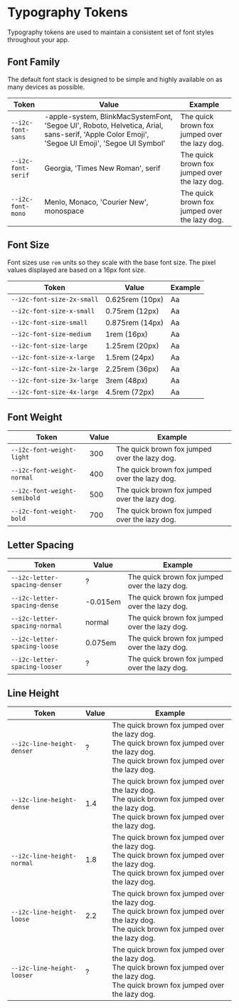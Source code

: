 # Typography Tokens

Typography tokens are used to maintain a consistent set of font styles throughout your app.

## Font Family

The default font stack is designed to be simple and highly available on as many devices as possible.

| Token             | Value                                                                                                                                         | Example                                                                                              |
| ----------------- | --------------------------------------------------------------------------------------------------------------------------------------------- | ---------------------------------------------------------------------------------------------------- |
| `--i2c-font-sans`  | -apple-system, BlinkMacSystemFont, 'Segoe UI', Roboto, Helvetica, Arial, sans-serif, 'Apple Color Emoji', 'Segoe UI Emoji', 'Segoe UI Symbol' | <span style="font-family: var(--i2c-font-sans)">The quick brown fox jumped over the lazy dog.</span>  |
| `--i2c-font-serif` | Georgia, 'Times New Roman', serif                                                                                                             | <span style="font-family: var(--i2c-font-serif)">The quick brown fox jumped over the lazy dog.</span> |
| `--i2c-font-mono`  | Menlo, Monaco, 'Courier New', monospace                                                                                                       | <span style="font-family: var(--i2c-font-mono)">The quick brown fox jumped over the lazy dog.</span>  |

## Font Size

Font sizes use `rem` units so they scale with the base font size. The pixel values displayed are based on a 16px font size.

| Token                     | Value           | Example                                                         |
| ------------------------- | --------------- | --------------------------------------------------------------- |
| `--i2c-font-size-2x-small` | 0.625rem (10px) | <span style="font-size: var(--i2c-font-size-2x-small)">Aa</span> |
| `--i2c-font-size-x-small`  | 0.75rem (12px)  | <span style="font-size: var(--i2c-font-size-x-small)">Aa</span>  |
| `--i2c-font-size-small`    | 0.875rem (14px) | <span style="font-size: var(--i2c-font-size-small)">Aa</span>    |
| `--i2c-font-size-medium`   | 1rem (16px)     | <span style="font-size: var(--i2c-font-size-medium)">Aa</span>   |
| `--i2c-font-size-large`    | 1.25rem (20px)  | <span style="font-size: var(--i2c-font-size-large)">Aa</span>    |
| `--i2c-font-size-x-large`  | 1.5rem (24px)   | <span style="font-size: var(--i2c-font-size-x-large)">Aa</span>  |
| `--i2c-font-size-2x-large` | 2.25rem (36px)  | <span style="font-size: var(--i2c-font-size-2x-large)">Aa</span> |
| `--i2c-font-size-3x-large` | 3rem (48px)     | <span style="font-size: var(--i2c-font-size-3x-large)">Aa</span> |
| `--i2c-font-size-4x-large` | 4.5rem (72px)   | <span style="font-size: var(--i2c-font-size-4x-large)">Aa</span> |

## Font Weight

| Token                       | Value | Example                                                                                                         |
| --------------------------- | ----- | --------------------------------------------------------------------------------------------------------------- |
| `--i2c-font-weight-light`    | 300   | <span style="font-weight: var(--i2c-font-weight-light);">The quick brown fox jumped over the lazy dog.</span>    |
| `--i2c-font-weight-normal`   | 400   | <span style="font-weight: var(--i2c-font-weight-normal);">The quick brown fox jumped over the lazy dog.</span>   |
| `--i2c-font-weight-semibold` | 500   | <span style="font-weight: var(--i2c-font-weight-semibold);">The quick brown fox jumped over the lazy dog.</span> |
| `--i2c-font-weight-bold`     | 700   | <span style="font-weight: var(--i2c-font-weight-bold);">The quick brown fox jumped over the lazy dog.</span>     |

## Letter Spacing

| Token                        | Value    | Example                                                                                                             |
| ---------------------------- | -------- | ------------------------------------------------------------------------------------------------------------------- |
| `--i2c-letter-spacing-denser` | ?        | <span style="letter-spacing: var(--i2c-letter-spacing-denser);">The quick brown fox jumped over the lazy dog.</span> |
| `--i2c-letter-spacing-dense`  | -0.015em | <span style="letter-spacing: var(--i2c-letter-spacing-dense);">The quick brown fox jumped over the lazy dog.</span>  |
| `--i2c-letter-spacing-normal` | normal   | <span style="letter-spacing: var(--i2c-letter-spacing-normal);">The quick brown fox jumped over the lazy dog.</span> |
| `--i2c-letter-spacing-loose`  | 0.075em  | <span style="letter-spacing: var(--i2c-letter-spacing-loose);">The quick brown fox jumped over the lazy dog.</span>  |
| `--i2c-letter-spacing-looser` | ?        | <span style="letter-spacing: var(--i2c-letter-spacing-looser);">The quick brown fox jumped over the lazy dog.</span> |

## Line Height

| Token                     | Value | Example                                                                                                                                                                                                       |
| ------------------------- | ----- | ------------------------------------------------------------------------------------------------------------------------------------------------------------------------------------------------------------- |
| `--i2c-line-height-denser` | ?     | <div style="line-height: var(--i2c-line-height-denser);">The quick brown fox jumped over the lazy dog.<br>The quick brown fox jumped over the lazy dog.<br>The quick brown fox jumped over the lazy dog.</div> |
| `--i2c-line-height-dense`  | 1.4   | <div style="line-height: var(--i2c-line-height-dense);">The quick brown fox jumped over the lazy dog.<br>The quick brown fox jumped over the lazy dog.<br>The quick brown fox jumped over the lazy dog.</div>  |
| `--i2c-line-height-normal` | 1.8   | <div style="line-height: var(--i2c-line-height-normal);">The quick brown fox jumped over the lazy dog.<br>The quick brown fox jumped over the lazy dog.<br>The quick brown fox jumped over the lazy dog.</div> |
| `--i2c-line-height-loose`  | 2.2   | <div style="line-height: var(--i2c-line-height-loose);">The quick brown fox jumped over the lazy dog.<br>The quick brown fox jumped over the lazy dog.<br>The quick brown fox jumped over the lazy dog.</div>  |
| `--i2c-line-height-looser` | ?     | <div style="line-height: var(--i2c-line-height-looser);">The quick brown fox jumped over the lazy dog.<br>The quick brown fox jumped over the lazy dog.<br>The quick brown fox jumped over the lazy dog.</div> |
